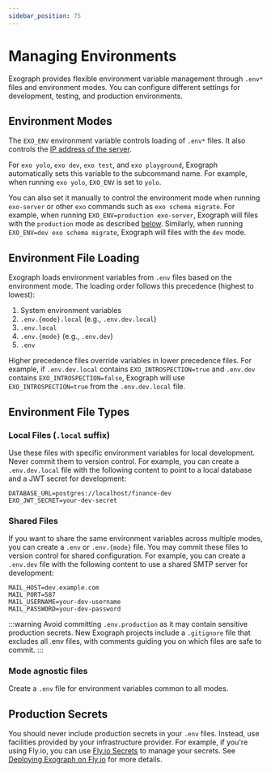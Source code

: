 ```yaml
---
sidebar_position: 75
---
```


# Managing Environments

Exograph provides flexible environment variable management through `.env*` files and environment modes. You can configure different settings for development, testing, and production environments.

## Environment Modes

The `EXO_ENV` environment variable controls loading of `.env*` files. It also controls the [IP address of the server](cli-reference/environment.md#http-paths).

For `exo yolo`, `exo dev`, `exo test`, and `exo playground`, Exograph automatically sets this variable to the subcommand name. For example, when running `exo yolo`, `EXO_ENV` is set to `yolo`.

You can also set it manually to control the environment mode when running `exo-server` or other `exo` commands such as `exo schema migrate`. For example, when running `EXO_ENV=production exo-server`, Exograph will files with the `production` mode as described [below](#environment-file-loading). Similarly, when running `EXO_ENV=dev exo schema migrate`, Exograph will files with the `dev` mode.

## Environment File Loading

Exograph loads environment variables from `.env` files based on the environment mode. The loading order follows this precedence (highest to lowest):

1. System environment variables
2. `.env.{mode}.local` (e.g., `.env.dev.local`)
3. `.env.local`
4. `.env.{mode}` (e.g., `.env.dev`)
5. `.env`

Higher precedence files override variables in lower precedence files. For example, if `.env.dev.local` contains `EXO_INTROSPECTION=true` and `.env.dev` contains `EXO_INTROSPECTION=false`, Exograph will use `EXO_INTROSPECTION=true` from the `.env.dev.local` file.

## Environment File Types

### Local Files (`.local` suffix)

Use these files with specific environment variables for local development. Never commit them to version control. For example, you can create a `.env.dev.local` file with the following content to point to a local database and a JWT secret for development:

```properties
DATABASE_URL=postgres://localhost/finance-dev
EXO_JWT_SECRET=your-dev-secret
```

### Shared Files

If you want to share the same environment variables across multiple modes, you can create a `.env` or `.env.{mode}` file. You may commit these files to version control for shared configuration. For example, you can create a `.env.dev` file with the following content to use a shared SMTP server for development:


```properties
MAIL_HOST=dev.example.com
MAIL_PORT=587
MAIL_USERNAME=your-dev-username
MAIL_PASSWORD=your-dev-password
```

:::warning
Avoid committing `.env.production` as it may contain sensitive production secrets. New Exograph projects include a `.gitignore` file that excludes all .env files, with comments guiding you on which files are safe to commit.
:::

### Mode agnostic files

Create a `.env` file for environment variables common to all modes.

## Production Secrets

You should never include production secrets in your `.env` files. Instead, use facilities provided by your infrastructure provider. For example, if you're using Fly.io, you can use [Fly.io Secrets](https://fly.io/docs/reference/secrets/) to manage your secrets. See [Deploying Exograph on Fly.io](./deployment/flyio.md#set-the-jwt-secret-or-the-oidc-url) for more details.